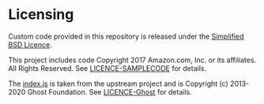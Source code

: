 # Licensing
Custom code provided in this repository is released under the [Simplified BSD Licence](LICENCE).

This project includes code Copyright 2017 Amazon.com, Inc. or its affiliates. All Rights Reserved. See [LICENCE-SAMPLECODE](LICENCE-SAMPLECODE) for details.

The [index.js](index.js) is taken from the upstream project and is Copyright (c) 2013-2020 Ghost Foundation. See [LICENCE-Ghost](LICENCE-Ghost) for details.
